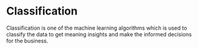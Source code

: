# Classification
Classification is one of the machine learning algorithms which is used to classify the data to get meaning insights and make the informed decisions for the business.
